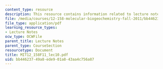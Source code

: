 ```yaml
---
content_type: resource
description: This resource contains information related to lecture notes.
file: /media/courses/12-158-molecular-biogeochemistry-fall-2011/bb44623749a8ede901a843aa4c756a87_MIT12_158F11_lec10.pdf
file_type: application/pdf
learning_resource_types:
- Lecture Notes
ocw_type: OCWFile
parent_title: Lecture Notes
parent_type: CourseSection
resourcetype: Document
title: MIT12_158F11_lec10.pdf
uid: bb446237-49a8-ede9-01a8-43aa4c756a87
---
```

